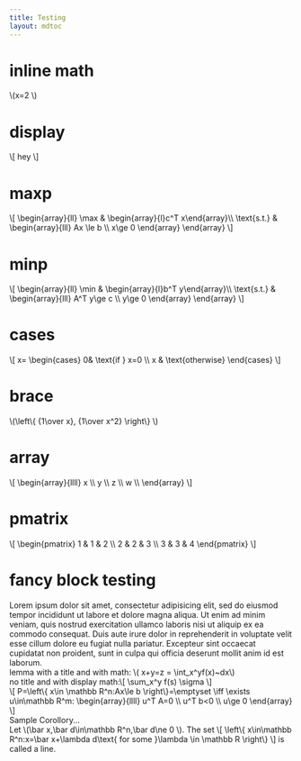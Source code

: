 ```yaml
---
title: Testing
layout: mdtoc
---
```

# inline math
&#92;(x=2 &#92;)

# display
&#92;[
    hey
&#92;]

# maxp

&#92;[
    &#92;begin{array}{ll}
    &#92;max & &#92;begin{array}{l}c^T x&#92;end{array}&#92;&#92;
    &#92;text{s.t.} & &#92;begin{array}{lll}
    Ax \le b &#92;&#92;
    x\ge 0
    &#92;end{array}
    &#92;end{array}
&#92;]

# minp

&#92;[
    &#92;begin{array}{ll}
    &#92;min & &#92;begin{array}{l}b^T y&#92;end{array}&#92;&#92;
    &#92;text{s.t.} & &#92;begin{array}{lll}
    A^T y\ge c &#92;&#92;
    y\ge 0
    &#92;end{array}
    &#92;end{array}
&#92;]

# cases
&#92;[
    x= &#92;begin{cases}
     0& &#92;text{if } x=0 &#92;&#92;
      x & &#92;text{otherwise}
    &#92;end{cases}
&#92;]

# brace
&#92;(&#92;left&#92;{ {1\over x}, {1\over x^2} &#92;right&#92;} &#92;)

# array
&#92;[
    &#92;begin{array}{llll}
    x &#92;&#92; y &#92;&#92; z &#92;&#92; w &#92;&#92;
    &#92;end{array}
&#92;]

# pmatrix
&#92;[
    &#92;begin{pmatrix}
    1 & 1 & 2 &#92;&#92;
    2 & 2 & 3 &#92;&#92;
    3 & 3 & 4
    &#92;end{pmatrix}
&#92;]

# fancy block testing
<div class="fancy-block"  data-type="Theorem" data-title="dumbtitle">
<div class="fancy-block-content">
    Lorem ipsum dolor sit amet, consectetur adipisicing elit, sed do eiusmod tempor incididunt ut labore et dolore magna aliqua. Ut enim ad minim veniam, quis nostrud exercitation ullamco laboris nisi ut aliquip ex ea commodo consequat. Duis aute irure dolor in reprehenderit in voluptate velit esse cillum dolore eu fugiat nulla pariatur. Excepteur sint occaecat cupidatat non proident, sunt in culpa qui officia deserunt mollit anim id est laborum.
</div></div>

<div class="fancy-block"  data-type="Lemma" data-title="dumbtitle">
<div class="fancy-block-content">
    lemma with a title and with math: &#92;( x+y=z = \int_x^yf(x)~dx&#92;)
</div></div>

<div class="fancy-block" data-type="Proposition">
<div class="fancy-block-content">
    no title and with display math:&#92;[
        \sum_x^y f(s) \sigma
    &#92;]
</div></div>

<div class="fancy-block" data-type="Theorem" data-title="Farkas' Lemma">
<div class="fancy-block-content">
    &#92;[
        P=&#92;left&#92;{ x\in \mathbb R^n:Ax\le b &#92;right&#92;}=\emptyset \iff \exists u\in\mathbb R^m: &#92;begin{array}{llll}
        u^T A=0 &#92;&#92;
        u^T b<0 &#92;&#92;
        u\ge 0
        &#92;end{array}
    &#92;]
</div></div>

<div class="fancy-block"  data-type="Corollory">
<div class="fancy-block-content">
    Sample Corollory...
</div></div>
<div class="fancy-block" data-type="Definition" data-title="Line">
<div class="fancy-block-content">
    Let &#92;(\bar x,\bar d\in\mathbb R^n,\bar d\ne 0 &#92;). The set
    &#92;[
        &#92;left&#92;{ x\in\mathbb R^n:x=\bar x+\lambda d\text{ for some }\lambda \in \mathbb R &#92;right&#92;}
    &#92;]
is called a line.
</div></div>
